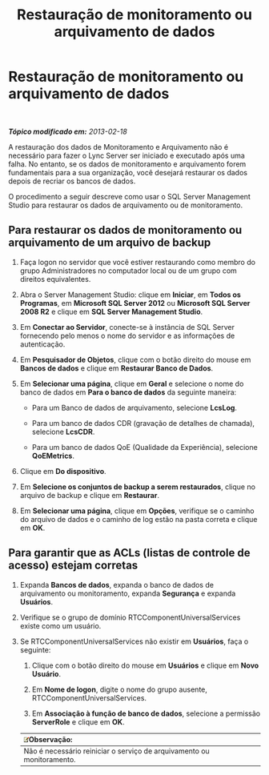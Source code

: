 ﻿---
title: Restauração de monitoramento ou arquivamento de dados
TOCTitle: Restauração de monitoramento ou arquivamento de dados
ms:assetid: 60118526-13bb-4b03-803e-6ffae219d436
ms:mtpsurl: https://technet.microsoft.com/pt-br/library/Hh202175(v=OCS.15)
ms:contentKeyID: 52057639
ms.date: 05/19/2016
mtps_version: v=OCS.15
ms.translationtype: HT
---

# Restauração de monitoramento ou arquivamento de dados

 

_**Tópico modificado em:** 2013-02-18_

A restauração dos dados de Monitoramento e Arquivamento não é necessário para fazer o Lync Server ser iniciado e executado após uma falha. No entanto, se os dados de monitoramento e arquivamento forem fundamentais para a sua organização, você desejará restaurar os dados depois de recriar os bancos de dados.

O procedimento a seguir descreve como usar o SQL Server Management Studio para restaurar os dados de arquivamento ou de monitoramento.

## Para restaurar os dados de monitoramento ou arquivamento de um arquivo de backup

1.  Faça logon no servidor que você estiver restaurando como membro do grupo Administradores no computador local ou de um grupo com direitos equivalentes.

2.  Abra o Server Management Studio: clique em **Iniciar**, em **Todos os Programas**, em **Microsoft SQL Server 2012** ou **Microsoft SQL Server 2008 R2** e clique em **SQL Server Management Studio**.

3.  Em **Conectar ao Servidor**, conecte-se à instância de SQL Server fornecendo pelo menos o nome do servidor e as informações de autenticação.

4.  Em **Pesquisador de Objetos**, clique com o botão direito do mouse em **Bancos de dados** e clique em **Restaurar Banco de Dados**.

5.  Em **Selecionar uma página**, clique em **Geral** e selecione o nome do banco de dados em **Para o banco de dados** da seguinte maneira:
    
      - Para um Banco de dados de arquivamento, selecione **LcsLog**.
    
      - Para um banco de dados CDR (gravação de detalhes de chamada), selecione **LcsCDR**.
    
      - Para um banco de dados QoE (Qualidade da Experiência), selecione **QoEMetrics**.

6.  Clique em **Do dispositivo**.

7.  Em **Selecione os conjuntos de backup a serem restaurados**, clique no arquivo de backup e clique em **Restaurar**.

8.  Em **Selecionar uma página**, clique em **Opções**, verifique se o caminho do arquivo de dados e o caminho de log estão na pasta correta e clique em **OK**.

## Para garantir que as ACLs (listas de controle de acesso) estejam corretas

1.  Expanda **Bancos de dados**, expanda o banco de dados de arquivamento ou monitoramento, expanda **Segurança** e expanda **Usuários**.

2.  Verifique se o grupo de domínio RTCComponentUniversalServices existe como um usuário.

3.  Se RTCComponentUniversalServices não existir em **Usuários**, faça o seguinte:
    
    1.  Clique com o botão direito do mouse em **Usuários** e clique em **Novo Usuário**.
    
    2.  Em **Nome de logon**, digite o nome do grupo ausente, RTCComponentUniversalServices.
    
    3.  Em **Associação à função de banco de dados**, selecione a permissão **ServerRole** e clique em **OK**.
    
    <table>
    <thead>
    <tr class="header">
    <th><img src="images/Gg425756.note(OCS.15).gif" title="note" alt="note" />Observação:</th>
    </tr>
    </thead>
    <tbody>
    <tr class="odd">
    <td>Não é necessário reiniciar o serviço de arquivamento ou monitoramento.</td>
    </tr>
    </tbody>
    </table>

